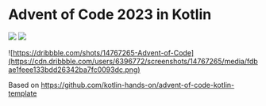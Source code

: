 # Advent of Code 2023 in Kotlin

![](https://img.shields.io/badge/day%20📅-6-blue) ![](https://img.shields.io/badge/stars%20⭐-10-yellow)

![https://dribbble.com/shots/14767265-Advent-of-Code](https://cdn.dribbble.com/users/6396772/screenshots/14767265/media/fdbae1feee133bdd26342ba7fc0093dc.png)

Based on https://github.com/kotlin-hands-on/advent-of-code-kotlin-template
